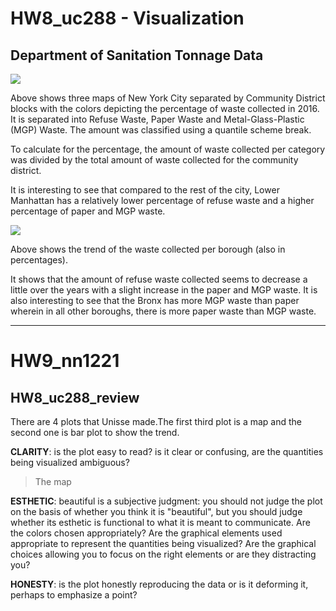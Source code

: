 # HW8_uc288 - Visualization

## Department of Sanitation Tonnage Data

![](https://github.com/unissechua/PUI2017_uc288/blob/master/HW8_uc288/2016_trash.png)

Above shows three maps of New York City separated by Community District blocks with the colors depicting the percentage of waste collected in 2016. It is separated into Refuse Waste, Paper Waste and Metal-Glass-Plastic (MGP) Waste. The amount was classified using a quantile scheme break.

To calculate for the percentage, the amount of waste collected per category was divided by the total amount of waste collected for the community district.

It is interesting to see that compared to the rest of the city, Lower Manhattan has a relatively lower percentage of refuse waste and a higher percentage of paper and MGP waste.

![](https://github.com/unissechua/PUI2017_uc288/blob/master/HW8_uc288/borough_trash.png)

Above shows the trend of the waste collected per borough (also in percentages).

It shows that the amount of refuse waste collected seems to decrease a little over the years with a slight increase in the paper and MGP waste. It is also interesting to see that the Bronx has more MGP waste than paper wherein in all other boroughs, there is more paper waste than MGP waste.

____________________________________________________________________________________________________________

# HW9_nn1221
## HW8_uc288_review

There are 4 plots that Unisse made.The first third plot is a map and the second one is bar plot to show the trend.

**CLARITY**: is the plot easy to read? is it clear or confusing, are the quantities being visualized ambiguous?
> The map

**ESTHETIC**: beautiful is a subjective judgment: you should not judge the plot on the basis of whether you think it is "beautiful", but you should judge whether its esthetic is functional to what it is meant to communicate. Are the colors chosen appropriately? Are the graphical elements used appropriate to represent the quantities being visualized? Are the graphical choices allowing you to focus on the right elements or are they distracting you?
> 

**HONESTY**: is the plot honestly reproducing the data or is it deforming it, perhaps to emphasize a point?
> 
